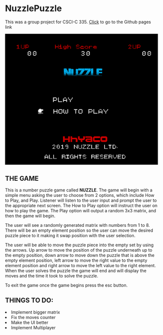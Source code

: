 # NuzzlePuzzle

This was a group project for CSCI-C 335. 
<a href="https://kmangar.github.io/NuzzlePuzzle/">Click</a> to go to the Github pages link

![](./Nuzzle/Nuzzle.gif)

## THE GAME 
This is a number puzzle game called **NUZZLE**. The game will begin with a simple menu asking the user to choose from 2 options,
which include How to Play, and Play. Listener will listen to the user input and prompt the user to the appropriate next screen.
The How to Play option will instruct the user on how to play the game. 
The Play option will output a random 3x3 matrix, and then the game will begin. 

The user will see a randomly generated matrix with numbers from 1 to 8. There will be an empty element position so the user can move the 
desired puzzle piece to it making it swap position with the user selection. 

The user will be able to move the puzzle piece into the empty set by using the arrows. Up arrow to move the position of the puzzle 
underneath up to the empty position, down arrow to move down the puzzle that is above the empty element position, 
left arrow to move the right value to the empty element position and right arrow to move the left value to the right element. 
When the user solves the puzzle the game will end and will display the moves and the time it took to solve the puzzle.

To exit the game once the game begins press the esc button.

## THINGS TO DO: 
<li> Implement bigger matrix</li>
<li> Fix the moves counter</li>
<li> Make the UI better</li>
<li> Implement Multiplayer </li>
